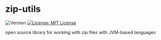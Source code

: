 # zip-utils

  <img alt="Version" src="https://img.shields.io/badge/version-0.1.1-red.svg?cacheSeconds=2592000" />
  <a href="https://github.com/ekoppenhagen/zip-utils/blob/main/LICENSE">
    <img alt="License: MIT License" src="https://img.shields.io/badge/License-MIT%20License-green.svg"/>
  </a>

open source library for working with zip files with JVM-based languages

